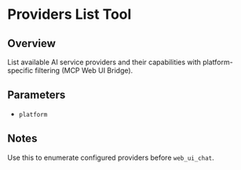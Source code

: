 # Providers List Tool

## Overview
List available AI service providers and their capabilities with platform-specific filtering (MCP Web UI Bridge).

## Parameters
- `platform`

## Notes
Use this to enumerate configured providers before `web_ui_chat`.

